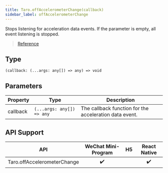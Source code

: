```yaml
---
title: Taro.offAccelerometerChange(callback)
sidebar_label: offAccelerometerChange
---
```


Stops listening for acceleration data events. If the parameter is empty, all event listening is stopped.

> [Reference](https://developers.weixin.qq.com/miniprogram/en/dev/api/device/accelerometer/wx.offAccelerometerChange.html)

## Type

```tsx
(callback: (...args: any[]) => any) => void
```

## Parameters

<table>
  <thead>
    <tr>
      <th>Property</th>
      <th>Type</th>
      <th>Description</th>
    </tr>
  </thead>
  <tbody>
    <tr>
      <td>callback</td>
      <td><code>(...args: any[]) =&gt; any</code></td>
      <td>The callback function for the acceleration data event.</td>
    </tr>
  </tbody>
</table>

## API Support

| API | WeChat Mini-Program | H5 | React Native |
| :---: | :---: | :---: | :---: |
| Taro.offAccelerometerChange | ✔️ |  | ✔️ |
